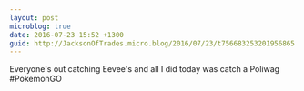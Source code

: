 ```yaml
---
layout: post
microblog: true
date: 2016-07-23 15:52 +1300
guid: http://JacksonOfTrades.micro.blog/2016/07/23/t756683253201956865.html
---
```

Everyone's out catching Eevee's and all I did today was catch a Poliwag #PokemonGO
